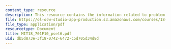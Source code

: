 ```yaml
---
content_type: resource
description: This resource contains the information related to problem set 6.
file: https://ol-ocw-studio-app-production.s3.amazonaws.com/courses/18-701-algebra-i-fall-2010/db5d873e3f1807426472c5d705d34d8d_MIT18_701F10_pset6.pdf
file_type: application/pdf
resourcetype: Document
title: MIT18_701F10_pset6.pdf
uid: db5d873e-3f18-0742-6472-c5d705d34d8d
---
```

